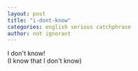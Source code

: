 ```yaml
---
layout: post
title: "i-dont-know"
categories: english serious catchphrase
author: not ignorant
---
```


I don't know!  
(I know that I don't know) 
